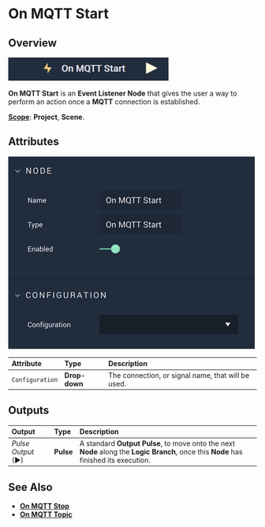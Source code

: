 # On MQTT Start

## Overview

![The On MQTT Start Node.](../../../../.gitbook/assets/onmqttstartupdatedimage.png)

**On MQTT Start** is an **Event Listener Node** that gives the user a way to perform an action once a **MQTT** connection is established.

[**Scope**](../../overview.md#scopes): **Project**, **Scene**.

## Attributes

![The On MQTT Start Node Attributes.](../../../../.gitbook/assets/onmqttstartattributes.png)

| Attribute | Type | Description |
| :--- | :--- | :--- |
| `Configuration` | **Drop-down** | The connection, or signal name, that will be used. |

## Outputs

| Output | Type | Description |
| :--- | :--- | :--- |
| _Pulse Output_ \(►\) | **Pulse** | A standard **Output Pulse**, to move onto the next **Node** along the **Logic Branch**, once this **Node** has finished its execution. |

## See Also

* [**On MQTT Stop**](onmqttstop.md)
* [**On MQTT Topic**](onmqtttopic.md)

